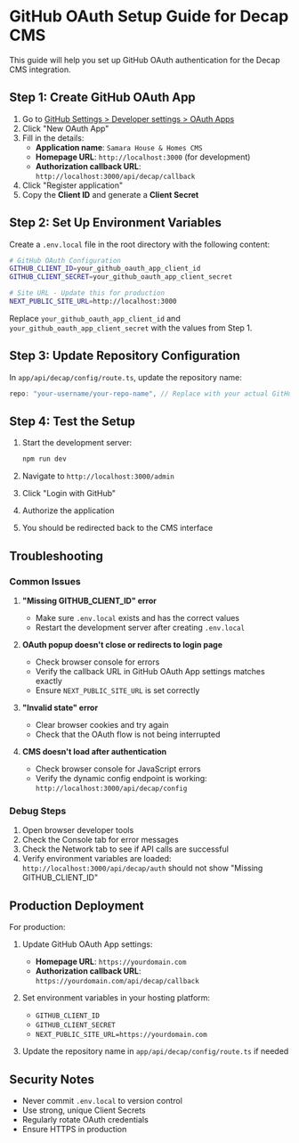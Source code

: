 # GitHub OAuth Setup Guide for Decap CMS

This guide will help you set up GitHub OAuth authentication for the Decap CMS integration.

## Step 1: Create GitHub OAuth App

1. Go to [GitHub Settings > Developer settings > OAuth Apps](https://github.com/settings/applications/new)
2. Click "New OAuth App"
3. Fill in the details:
   - **Application name**: `Samara House & Homes CMS`
   - **Homepage URL**: `http://localhost:3000` (for development)
   - **Authorization callback URL**: `http://localhost:3000/api/decap/callback`
4. Click "Register application"
5. Copy the **Client ID** and generate a **Client Secret**

## Step 2: Set Up Environment Variables

Create a `.env.local` file in the root directory with the following content:

```bash
# GitHub OAuth Configuration
GITHUB_CLIENT_ID=your_github_oauth_app_client_id
GITHUB_CLIENT_SECRET=your_github_oauth_app_client_secret

# Site URL - Update this for production
NEXT_PUBLIC_SITE_URL=http://localhost:3000
```

Replace `your_github_oauth_app_client_id` and `your_github_oauth_app_client_secret` with the values from Step 1.

## Step 3: Update Repository Configuration

In `app/api/decap/config/route.ts`, update the repository name:

```typescript
repo: "your-username/your-repo-name", // Replace with your actual GitHub repo
```

## Step 4: Test the Setup

1. Start the development server:
   ```bash
   npm run dev
   ```

2. Navigate to `http://localhost:3000/admin`

3. Click "Login with GitHub"

4. Authorize the application

5. You should be redirected back to the CMS interface

## Troubleshooting

### Common Issues

1. **"Missing GITHUB_CLIENT_ID" error**
   - Make sure `.env.local` exists and has the correct values
   - Restart the development server after creating `.env.local`

2. **OAuth popup doesn't close or redirects to login page**
   - Check browser console for errors
   - Verify the callback URL in GitHub OAuth App settings matches exactly
   - Ensure `NEXT_PUBLIC_SITE_URL` is set correctly

3. **"Invalid state" error**
   - Clear browser cookies and try again
   - Check that the OAuth flow is not being interrupted

4. **CMS doesn't load after authentication**
   - Check browser console for JavaScript errors
   - Verify the dynamic config endpoint is working: `http://localhost:3000/api/decap/config`

### Debug Steps

1. Open browser developer tools
2. Check the Console tab for error messages
3. Check the Network tab to see if API calls are successful
4. Verify environment variables are loaded: `http://localhost:3000/api/decap/auth` should not show "Missing GITHUB_CLIENT_ID"

## Production Deployment

For production:

1. Update GitHub OAuth App settings:
   - **Homepage URL**: `https://yourdomain.com`
   - **Authorization callback URL**: `https://yourdomain.com/api/decap/callback`

2. Set environment variables in your hosting platform:
   - `GITHUB_CLIENT_ID`
   - `GITHUB_CLIENT_SECRET`
   - `NEXT_PUBLIC_SITE_URL=https://yourdomain.com`

3. Update the repository name in `app/api/decap/config/route.ts` if needed

## Security Notes

- Never commit `.env.local` to version control
- Use strong, unique Client Secrets
- Regularly rotate OAuth credentials
- Ensure HTTPS in production
